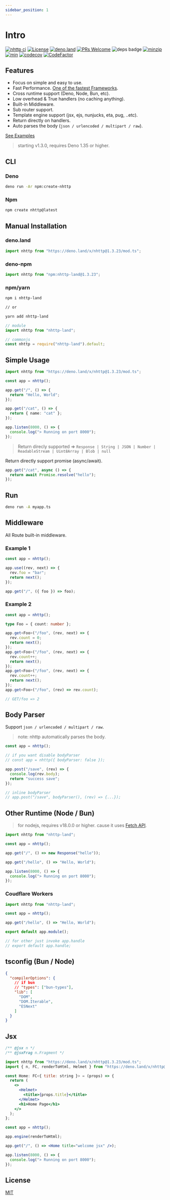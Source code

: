 ```yaml
---
sidebar_position: 1
---
```


# Intro

[![nhttp ci](https://github.com/nhttp/nhttp/workflows/ci/badge.svg)](https://github.com/nhttp/nhttp)
[![License](https://img.shields.io/:license-mit-blue.svg)](http://badges.mit-license.org)
[![deno.land](https://img.shields.io/endpoint?url=https%3A%2F%2Fdeno-visualizer.danopia.net%2Fshields%2Flatest-version%2Fx%2Fnhttp@1.3.23%2Fmod.ts)](https://deno.land/x/nhttp)
[![PRs Welcome](https://img.shields.io/badge/PRs-welcome-blue.svg)](http://makeapullrequest.com)
![deps badge](https://img.shields.io/endpoint?url=https%3A%2F%2Fdeno-visualizer.danopia.net%2Fshields%2Fdep-count%2Fhttps%2Fdeno.land%2Fx%2Fnhttp%2Fmod.ts)
[![minzip](https://img.shields.io/bundlephobia/minzip/nhttp-land)](https://deno.land/x/nhttp)
[![min](https://img.shields.io/bundlephobia/min/nhttp-land)](https://deno.land/x/nhttp)
[![codecov](https://codecov.io/gh/nhttp/nhttp/branch/master/graph/badge.svg?token=SJ2NZQ0ZJG)](https://codecov.io/gh/nhttp/nhttp)
[![CodeFactor](https://www.codefactor.io/repository/github/nhttp/nhttp/badge/master)](https://www.codefactor.io/repository/github/nhttp/nhttp/overview/master)

## Features

- Focus on simple and easy to use.
- Fast Performance.
  [One of the fastest Frameworks](https://github.com/denosaurs/bench#hello-bench).
- Cross runtime support (Deno, Node, Bun, etc).
- Low overhead & True handlers (no caching anything).
- Built-in Middleware.
- Sub router support.
- Template engine support (jsx, ejs, nunjucks, eta, pug, ..etc).
- Return directly on handlers.
- Auto parses the body (`json / urlencoded / multipart / raw`).

[See Examples](https://github.com/nhttp/nhttp/tree/master/examples)

> starting v1.3.0, requires Deno 1.35 or higher.

## CLI

### Deno

```bash
deno run -Ar npm:create-nhttp
```

### Npm

```bash
npm create nhttp@latest
```

## Manual Installation

### deno.land

```ts
import nhttp from "https://deno.land/x/nhttp@1.3.23/mod.ts";
```

### deno-npm

```ts
import nhttp from "npm:nhttp-land@1.3.23";
```

### npm/yarn

```bash
npm i nhttp-land

// or

yarn add nhttp-land
```

```ts
// module
import nhttp from "nhttp-land";

// commonjs
const nhttp = require("nhttp-land").default;
```

## Simple Usage

```ts
import nhttp from "https://deno.land/x/nhttp@1.3.23/mod.ts";

const app = nhttp();

app.get("/", () => {
  return "Hello, World";
});

app.get("/cat", () => {
  return { name: "cat" };
});

app.listen(8000, () => {
  console.log("> Running on port 8000");
});
```

> Return direcly supported =>
> `Response | String | JSON | Number | ReadableStream | Uint8Array | Blob | null`

Return directly support promise (async/await).

```ts
app.get("/cat", async () => {
  return await Promise.resolve("hello");
});
```

## Run

```bash
deno run -A myapp.ts
```

## Middleware
All Route built-in middleware.

### Example 1
```ts
const app = nhttp();

app.use((rev, next) => {
  rev.foo = "bar";
  return next();
});

app.get("/", ({ foo }) => foo);
```

### Example 2
```ts
const app = nhttp();

type Foo = { count: number };

app.get<Foo>("/foo", (rev, next) => {
  rev.count = 0;
  return next();
});
app.get<Foo>("/foo", (rev, next) => {
  rev.count++;
  return next();
});
app.get<Foo>("/foo", (rev, next) => {
  rev.count++;
  return next();
});
app.get<Foo>("/foo", (rev) => rev.count);

// GET/foo => 2
```

## Body Parser

Support `json / urlencoded / multipart / raw`.

> note: nhttp automatically parses the body.

```ts
const app = nhttp();

// if you want disable bodyParser
// const app = nhttp({ bodyParser: false });

app.post("/save", (rev) => {
  console.log(rev.body);
  return "success save";
});

// inline bodyParser
// app.post("/save", bodyParser(), (rev) => {...});
```

## Other Runtime (Node / Bun)

> for nodejs, requires v18.0.0 or higher. cause it uses
> [Fetch API](https://developer.mozilla.org/en-US/docs/Web/API/Fetch_API/Using_Fetch).

```ts
import nhttp from "nhttp-land";

const app = nhttp();

app.get("/", () => new Response("hello"));

app.get("/hello", () => "Hello, World");

app.listen(8000, () => {
  console.log("> Running on port 8000");
});
```

### Coudflare Workers

```ts
import nhttp from "nhttp-land";

const app = nhttp();

app.get("/hello", () => "Hello, World");

export default app.module();

// for other just invoke app.handle
// export default app.handle;
```

## tsconfig (Bun / Node)

```json
{
  "compilerOptions": {
    // if bun
    // "types": ["bun-types"],
    "lib": [
      "DOM",
      "DOM.Iterable",
      "ESNext"
    ]
  }
}
```

## Jsx

```jsx
/** @jsx n */
/** @jsxFrag n.Fragment */

import nhttp from "https://deno.land/x/nhttp@1.3.23/mod.ts";
import { n, FC, renderToHtml, Helmet } from "https://deno.land/x/nhttp@1.3.23/lib/jsx.ts";

const Home: FC<{ title: string }> = (props) => {
  return (
    <>
      <Helmet>
        <title>{props.title}</title>
      </Helmet>
      <h1>Home Page</h1>
    </>
  );
};

const app = nhttp();

app.engine(renderToHtml);

app.get("/", () => <Home title="welcome jsx" />);

app.listen(8000, () => {
  console.log("> Running on port 8000");
});
```

## License

[MIT](https://github.com/nhttp/nhttp/blob/master/LICENSE)
